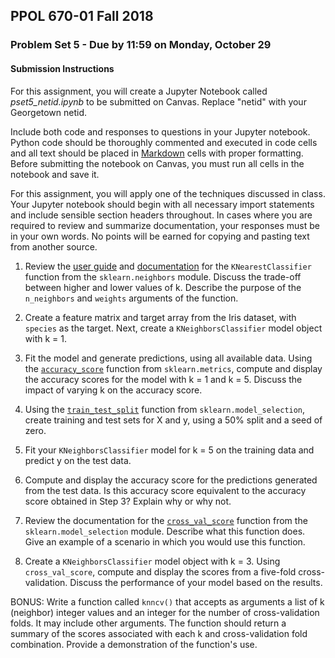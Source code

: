 ## PPOL 670-01 Fall 2018
### Problem Set 5 - Due by 11:59 on Monday, October 29

#### Submission Instructions 
For this assignment, you will create a Jupyter Notebook called *pset5_netid.ipynb* to be submitted on Canvas. Replace "netid" with your Georgetown netid. 

Include both code and responses to questions in your Jupyter notebook.  Python code should be thoroughly commented and executed in code cells and all text should be placed in [Markdown](https://www.markdownguide.org/) cells with proper formatting.  Before submitting the notebook on Canvas, you must run all cells in the notebook and save it.

For this assignment, you will apply one of the techniques discussed in class.  Your Jupyter notebook should begin with all necessary import statements and include sensible section headers throughout. In cases where you are required to review and summarize documentation, your responses must be in your own words.  No points will be earned for copying and pasting text from another source.

 1. Review the [user guide](http://scikit-learn.org/stable/modules/neighbors.html#classification) and [documentation](http://scikit-learn.org/stable/modules/generated/sklearn.neighbors.KNeighborsClassifier.html) for the `KNearestClassifier` function from the `sklearn.neighbors` module.  Discuss the trade-off between higher and lower values of k.  Describe the purpose of the `n_neighbors` and `weights` arguments of the function.

 2. Create a feature matrix and target array from the Iris dataset, with `species` as the target. Next, create a `KNeighborsClassifier` model object with k = 1.  

 3. Fit the model and generate predictions, using all available data. Using the [`accuracy_score`](http://scikit-learn.org/stable/modules/model_evaluation.html#accuracy-score) function from `sklearn.metrics`, compute and display the accuracy scores for the model with k = 1 and k = 5. Discuss the impact of varying k on the accuracy score.  

 4. Using the [`train_test_split`](http://scikit-learn.org/stable/modules/generated/sklearn.model_selection.train_test_split.html) function from `sklearn.model_selection`, create training and test sets for X and y, using a 50% split and a seed of zero.  

 5. Fit your `KNeighborsClassifier` model for k = 5 on the training data and predict y on the test data.

 6. Compute and display the accuracy score for the predictions generated from the test data.  Is this accuracy score equivalent to the accuracy score obtained in Step 3?  Explain why or why not.

 7. Review the documentation for the [`cross_val_score`](http://scikit-learn.org/stable/modules/generated/sklearn.model_selection.cross_val_score.html#sklearn.model_selection.cross_val_score) function from the `sklearn.model_selection` module.  Describe what this function does.  Give an example of a scenario in which you would use this function. 

 8. Create a `KNeighborsClassifier` model object with k = 3. Using `cross_val_score`, compute and display the scores from a five-fold cross-validation. Discuss the performance of your model based on the results.  

BONUS: Write a function called `knncv()` that accepts as arguments a list of k (neighbor) integer values and an integer for the number of cross-validation folds.  It may include other arguments.  The function should return a summary of the scores associated with each k and cross-validation fold combination.  Provide a demonstration of the function's use.                                                 





